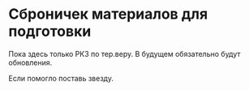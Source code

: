 # Сброничек материалов для подготовки

Пока здесь только РК3 по тер.веру. В будущем обязательно будут обновления.

Если помогло поставь звезду.
